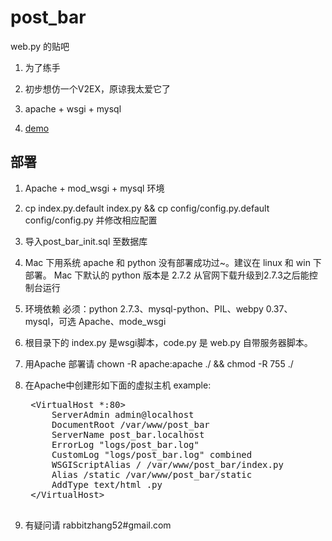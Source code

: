 post_bar
====================

web.py 的贴吧

1. 为了练手

2. 初步想仿一个V2EX，原谅我太爱它了

3. apache + wsgi + mysql

4. [demo](http://post_bar.rabbit52.com "post_bar")

部署
---------------------

1. Apache + mod_wsgi + mysql 环境

2. cp index.py.default index.py && cp config/config.py.default config/config.py 并修改相应配置

3. 导入post_bar_init.sql 至数据库

4. Mac 下用系统 apache 和 python 没有部署成功过~。建议在 linux 和 win 下部署。 Mac 下默认的 python 版本是 2.7.2 从官网下载升级到2.7.3之后能控制台运行

5. 环境依赖 必须：python 2.7.3、mysql-python、PIL、webpy 0.37、mysql，可选 Apache、mode_wsgi

6. 根目录下的 index.py 是wsgi脚本，code.py 是 web.py 自带服务器脚本。

7. 用Apache 部署请 chown -R apache:apache ./ && chmod -R 755 ./

8. 在Apache中创建形如下面的虚拟主机 example:
	<pre>
    &lt;VirtualHost *:80&gt;
		ServerAdmin admin@localhost
		DocumentRoot /var/www/post_bar
		ServerName post_bar.localhost 
		ErrorLog "logs/post_bar.log"
	    CustomLog "logs/post_bar.log" combined
		WSGIScriptAlias / /var/www/post_bar/index.py
		Alias /static /var/www/post_bar/static
		AddType text/html .py
	&lt;/VirtualHost&gt;
	</pre>
9. 有疑问请 rabbitzhang52#gmail.com